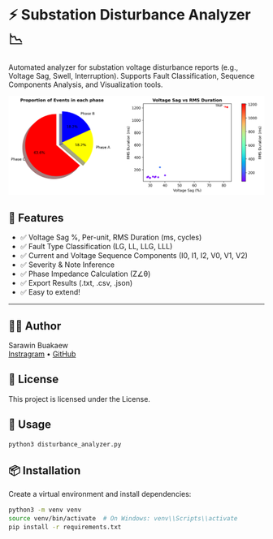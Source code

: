 

<h1>⚡️ Substation Disturbance Analyzer 📉</h1>

<p>
Automated analyzer for substation voltage disturbance reports (e.g., Voltage Sag, Swell, Interruption).  
Supports Fault Classification, Sequence Components Analysis, and Visualization tools.
</p>
<img src="image/voltage_sag.png" alt='voltage sag'>

## 🚀 Features

- ✅ Voltage Sag %, Per-unit, RMS Duration (ms, cycles)
- ✅ Fault Type Classification (LG, LL, LLG, LLL)
- ✅ Current and Voltage Sequence Components (I0, I1, I2, V0, V1, V2)
- ✅ Severity & Note Inference
- ✅ Phase Impedance Calculation (Z∠θ)
- ✅ Export Results (.txt, .csv, .json)
- ✅ Easy to extend!

---

## 👨‍💻 Author

Sarawin Buakaew  
[Instragram](https://www.instagram.com/_srwbk_?igsh=MWJrZmhhb3RoMWk3ag%3D%3D&utm_source=qr) • [GitHub](https://github.com/sarawinb-engi)

## 📄 License

This project is licensed under the  License.

## 🚀 Usage

```bash
python3 disturbance_analyzer.py
```

## 📦 Installation

Create a virtual environment and install dependencies:

```bash
python3 -m venv venv
source venv/bin/activate  # On Windows: venv\\Scripts\\activate
pip install -r requirements.txt
```